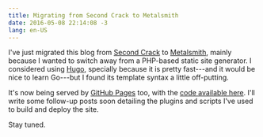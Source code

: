 ```yaml
---
title: Migrating from Second Crack to Metalsmith
date: 2016-05-08 22:14:08 -3
lang: en-US
---
```


I've just migrated this blog from [Second Crack](https://github.com/marcoarment/secondcrack) to [Metalsmith](http://www.metalsmith.io/), mainly because I wanted to switch away from a PHP-based static site generator. I considered using [Hugo](https://gohugo.io/), specially because it is pretty fast---and it would be nice to learn Go---but I found its template syntax a little off-putting.

It's now being served by [GitHub Pages](https://pages.github.com/) too, with the [code available here](https://github.com/rbardini/rbardini.github.io). I'll write some follow-up posts soon detailing the plugins and scripts I've used to build and deploy the site.

Stay tuned.
